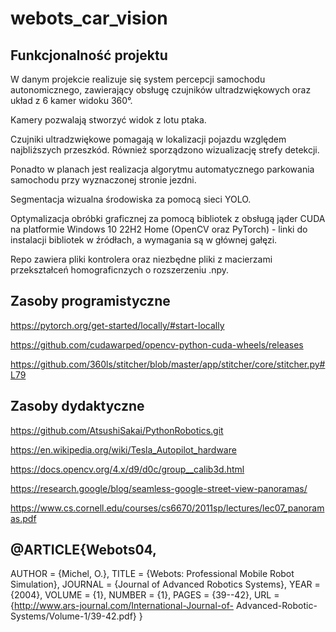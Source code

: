 # webots_car_vision
## Funkcjonalność projektu

 W danym projekcie realizuje się system percepcji samochodu autonomicznego, zawierający obsługę czujników ultradzwiękowych oraz układ z 6 kamer widoku 360°. 

 Kamery pozwalają stworzyć widok z lotu ptaka.

 Czujniki ultradzwiękowe pomagają w lokalizacji pojazdu względem najbliższych przeszkód. Również sporządzono wizualizację strefy detekcji.

 Ponadto w planach jest realizacja algorytmu automatycznego parkowania samochodu przy wyznaczonej stronie jezdni.

 Segmentacja wizualna środowiska za pomocą sieci YOLO.

 Optymalizacja obróbki graficznej za pomocą bibliotek z obsługą jąder CUDA na platformie Windows 10 22H2 Home (OpenCV oraz PyTorch) - linki do instalacji bibliotek w źródłach, a wymagania są w głównej gałęzi.

 Repo zawiera pliki kontrolera oraz niezbędne pliki z macierzami przekształceń homograficnzych o rozszerzeniu .npy.
 
## Zasoby programistyczne
https://pytorch.org/get-started/locally/#start-locally

https://github.com/cudawarped/opencv-python-cuda-wheels/releases

https://github.com/360ls/stitcher/blob/master/app/stitcher/core/stitcher.py#L79

## Zasoby dydaktyczne
https://github.com/AtsushiSakai/PythonRobotics.git

https://en.wikipedia.org/wiki/Tesla_Autopilot_hardware

https://docs.opencv.org/4.x/d9/d0c/group__calib3d.html

https://research.google/blog/seamless-google-street-view-panoramas/

https://www.cs.cornell.edu/courses/cs6670/2011sp/lectures/lec07_panoramas.pdf

## @ARTICLE{Webots04,
  AUTHOR  = {Michel, O.},
  TITLE   = {Webots: Professional Mobile Robot Simulation},
  JOURNAL = {Journal of Advanced Robotics Systems},
  YEAR    = {2004},
  VOLUME  = {1},
  NUMBER  = {1},
  PAGES   = {39--42},
  URL     = {http://www.ars-journal.com/International-Journal-of-
             Advanced-Robotic-Systems/Volume-1/39-42.pdf}
}
 
